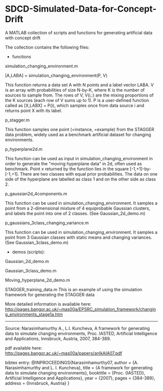 # SDCD-Simulated-Data-for-Concept-Drift
A MATLAB collection of scripts and functions for generating artificial data with concept drift

The collection contains the following files:


* functions

simulation_changing_environment.m

[A,LABA] = simulation_changing_environment(P, V)

This function returns a data set A with N points and a label vector LABA. V is an array with probabilities of size N-by-K, where K is the number of sources to sample from. The rows of V, V(i,:) are the mixing proportions of the K sources (each row of V sums up to 1). P is a user-defined function called as [X,LABX] = P(i), which samples once from data source i and returns point X with its label.


p_stagger.m

This function samples one point (=instance, =example) from the STAGGER data problem, widely used as a benchmark artificial dataset for changing environments.


p_hyperplane2d.m

This function can be used as input in simulation_changing_environment in order to generate the "moving hyperplane data" in 2d, often used as benchmark. Point x returned by the function lies in the square [-1,+1]-by-[-1,+1]. There are two classes with equal prior probabilities. The data on one side of the hyperplane are labelled as class 1 and on the other side as class 2.


p_gaussian2d_4components.m

This function can be used in simulation_changing_environment. It samples a point from a 2-dimensional mixture of 4 equiprobable Gaussian clusters, and labels the point into one of 2 classes. (See Gaussian_2d_demo.m)


p_gaussians_3class_changing_variance.m

This function can be used in simulation_changing_environment. It samples a point from 3 Gaussian classes with static means and changing variances. (See Gaussian_3class_demo.m)


* demos (scripts):

Gaussian_2d_demo.m

Gaussian_3class_demo.m

Moving_hyperplane_2d_demo.m

STAGGER_training_data.m This is an example of using the simulation framework for generating the STAGGER data



More detailed information is available here: http://pages.bangor.ac.uk/~mas00a/EPSRC_simulation_framework/changing_environments_stage1a.htm 

-------------- 

Source: Narasimhamurthy A., L.I. Kuncheva, A framework for generating data to simulate changing environments, Proc. IASTED, Artificial Intelligence and Applications, Innsbruck, Austria, 2007, 384-389.

pdf available here: http://pages.bangor.ac.uk/~mas00a/papers/anlkAIA07.pdf

bibtex entry:
@INPROCEEDINGS{Narasimhamurthy07,
author = {A. Narasimhamurthy and L. I. Kuncheva},
title = {A framework for generating data to simulate changing environments},
booktitle = {Proc. {IASTED}, Artificial Intelligence and Applications},
year = {2007},
pages = {384-389},
address = {Innsbruck, Austria}
}





